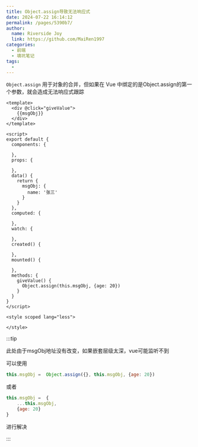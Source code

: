 ```yaml
---
title: Object.assign导致无法响应式
date: 2024-07-22 16:14:12
permalink: /pages/5390b7/
author:
  name: Riverside Joy
  link: https://github.com/MaiRen1997
categories:
  - 前端
  - 填坑笔记
tags:
  - 
---
```

`Object.assign` 用于对象的合并，但如果在 Vue 中绑定的是Object.assign的第一个参数，就会造成无法响应式跟踪

```vue
<template>
  <div @click="giveValue">
    {{msgObj}}
  </div>
</template>

<script>
export default {
  components: {

  },
  props: {

  },
  data() {
    return {
      msgObj: {
        name: '张三'
      }
    }
  },
  computed: {

  },
  watch: {

  },
  created() {

  },
  mounted() {

  },
  methods: {
    giveValue() {
      Object.assign(this.msgObj, {age: 20})
    }
  }
}
</script>

<style scoped lang="less">

</style>

```

:::tip

此处由于msgObj地址没有改变，如果嵌套层级太深，vue可能监听不到

可以使用

```js
this.msgObj =  Object.assign({}, this.msgObj, {age: 20})
```

或者

```js
this.msgObj =  {
    ...this.msgObj, 
    {age: 20}
}
```

进行解决

:::